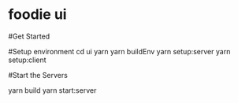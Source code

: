 # foodie ui

#Get Started

#Setup environment 
cd ui 
yarn
yarn buildEnv 
yarn setup:server
yarn setup:client

#Start the Servers

yarn build
yarn start:server
